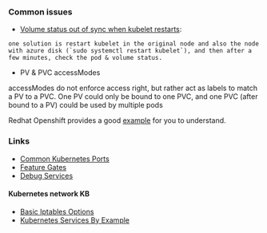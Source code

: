 ### Common issues
- [Volume status out of sync when kubelet restarts](https://github.com/kubernetes/kubernetes/issues/33203): 
```
one solution is restart kubelet in the original node and also the node with azure disk (`sudo systemctl restart kubelet`), and then after a few minutes, check the pod & volume status.
```

- PV & PVC accessModes

accessModes do not enforce access right, but rather act as labels to match a PV to a PVC.
One PV could only be bound to one PVC, and one PVC (after bound to a PV) could be used by multiple pods

Redhat Openshift provides a good [example](https://people.redhat.com/aweiteka/docs/preview/20170510/install_config/storage_examples/shared_storage.html) for you to understand.


### Links
 - [Common Kubernetes Ports](https://kubernetes.io/docs/setup/independent/install-kubeadm/#check-required-ports)
 - [Feature Gates](https://github.com/kubernetes/kubernetes/blob/master/pkg/features/kube_features.go)
 - [Debug Services](https://kubernetes.io/docs/tasks/debug-application-cluster/debug-service/)
 
#### Kubernetes network KB
 - [Basic Iptables Options](https://help.ubuntu.com/community/IptablesHowTo)
 - [Kubernetes Services By Example](https://blog.openshift.com/kubernetes-services-by-example/)
